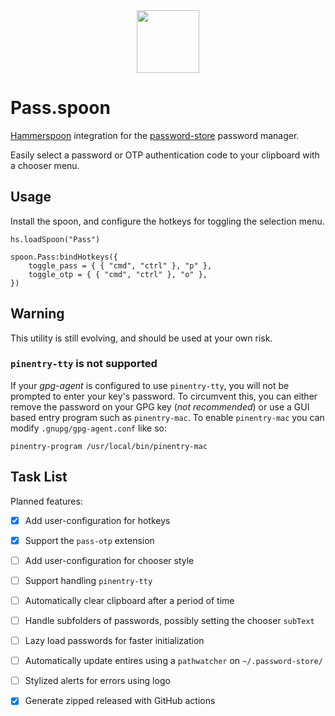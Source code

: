 <div align="center">
    <img src="https://user-images.githubusercontent.com/5807118/140546479-7d826707-8312-4c73-b2e7-9c3952f14cd8.png" width="100" height="100">
</div>

# Pass.spoon

[Hammerspoon](https://www.hammerspoon.org) integration for the [password-store](https://www.passwordstore.org) password manager.

Easily select a password or OTP authentication code to your clipboard with a chooser menu.

## Usage

Install the spoon, and configure the hotkeys for toggling the selection menu.

```
hs.loadSpoon("Pass")

spoon.Pass:bindHotkeys({
    toggle_pass = { { "cmd", "ctrl" }, "p" },
    toggle_otp = { { "cmd", "ctrl" }, "o" },
})
```

## Warning

This utility is still evolving, and should be used at your own risk.

### `pinentry-tty` is not supported

If your _gpg-agent_ is configured to use `pinentry-tty`, you will not be prompted to enter your key's password. To circumvent this, you can either remove the password on your GPG key (_not recommended_) or use a GUI based entry program such as `pinentry-mac`. To enable `pinentry-mac` you can modify `.gnupg/gpg-agent.conf` like so:

```
pinentry-program /usr/local/bin/pinentry-mac
```

## Task List

Planned features:

- [x] Add user-configuration for hotkeys
- [x] Support the `pass-otp` extension
- [ ] Add user-configuration for chooser style
- [ ] Support handling `pinentry-tty`
- [ ] Automatically clear clipboard after a period of time
- [ ] Handle subfolders of passwords, possibly setting the chooser `subText`
- [ ] Lazy load passwords for faster initialization
- [ ] Automatically update entires using a `pathwatcher` on `~/.password-store/`
- [ ] Stylized alerts for errors using logo
- [x] Generate zipped released with GitHub actions


